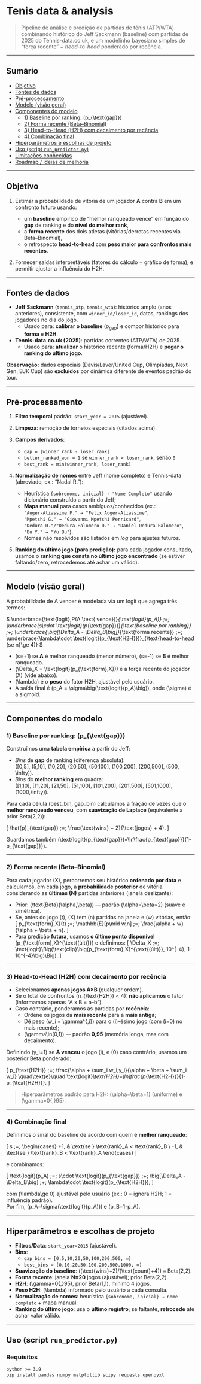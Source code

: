 # Tenis data & analysis

> Pipeline de análise e predição de partidas de tênis (ATP/WTA) combinando histórico do Jeff Sackmann (baseline) com partidas de 2025 do Tennis-data.co.uk, e um modelinho bayesiano simples de “força recente” + *head-to-head* ponderado por recência.

---

## Sumário

- [Objetivo](#objetivo)  
- [Fontes de dados](#fontes-de-dados)  
- [Pré-processamento](#pré-processamento)  
- [Modelo (visão geral)](#modelo-visão-geral)  
- [Componentes do modelo](#componentes-do-modelo)  
  - [1) Baseline por ranking: \(p_{\text{gap}}\)](#1-baseline-por-ranking-p_textgap)  
  - [2) Forma recente (Beta–Binomial)](#2-forma-recente-beta–binomial)  
  - [3) Head-to-Head (H2H) com decaimento por recência](#3-head-to-head-h2h-com-decaimento-por-recência)  
  - [4) Combinação final](#4-combinação-final)  
- [Hiperparâmetros e escolhas de projeto](#hiperparâmetros-e-escolhas-de-projeto)  
- [Uso (script `run_predictor.py`)](#uso-script-run_predictorpy)  
- [Limitações conhecidas](#limitações-conhecidas)  
- [Roadmap / ideias de melhoria](#roadmap--ideias-de-melhoria)

---

## Objetivo

1. Estimar a probabilidade de vitória de um jogador **A** contra **B** em um confronto futuro usando:
   - um **baseline** empírico de “melhor ranqueado vence” em função do **gap** de ranking e do **nível do melhor rank**,  
   - a **forma recente** dos dois atletas (vitórias/derrotas recentes via Beta–Binomial),  
   - o retrospecto **head-to-head** com **peso maior para confrontos mais recentes**.

2. Fornecer saídas interpretáveis (fatores do cálculo + gráfico de forma), e permitir ajustar a influência do H2H.

---

## Fontes de dados

- **Jeff Sackmann** (`tennis_atp`, `tennis_wta`): histórico amplo (anos anteriores), consistente, com `winner_id/loser_id`, datas, rankings dos jogadores no dia do jogo.  
  - Usado para: **calibrar o baseline** $(p_{\text{gap}})$ e compor histórico para **forma** e **H2H**.
- **Tennis-data.co.uk (2025)**: partidas correntes (ATP/WTA) de 2025.  
  - Usado para: **atualizar** o histórico recente (forma/H2H) e **pegar o ranking do último jogo**.

**Observação:** dados especiais (Davis/Laver/United Cup, Olimpíadas, Next Gen, BJK Cup) são **excluídos** por dinâmica diferente de eventos padrão do tour.

---

## Pré-processamento

1. **Filtro temporal** padrão: `start_year = 2015` (ajustável).  
2. **Limpeza**: remoção de torneios especiais (citados acima).  
3. **Campos derivados**:
   - `gap = |winner_rank - loser_rank|`
   - `better_ranked_won = 1` se `winner_rank < loser_rank`, senão `0`
   - `best_rank = min(winner_rank, loser_rank)`
4. **Normalização de nomes** entre Jeff (nome completo) e Tennis-data (abreviado, ex.: “Nadal R.”):  
   - Heurística `{sobrenome, inicial} → "Nome Completo"` usando dicionário construído a partir do Jeff;  
   - **Mapa manual** para casos ambíguos/conhecidos (ex.:  
     `"Auger-Aliassime F." → "Felix Auger-Aliassime"`,  
     `"Mpetshi G." → "Giovanni Mpetshi Perricard"`,  
     `"Dedura D."/"Dedura-Palomero D." → "Daniel Dedura-Palomero"`,  
     `"Bu Y." → "Yu Bu"`).  
   - Nomes não resolvidos são listados em *log* para ajustes futuros.

5. **Ranking do último jogo (para predição):** para cada jogador consultado, usamos o **ranking que consta no último jogo encontrado** (se estiver faltando/zero, retrocedemos até achar um válido).

---

## Modelo (visão geral)

A probabilidade de A vencer é modelada via um logit que agrega três termos:

$
\underbrace{\text{logit}\,P(A \text{ vence})}_{\text{logit}(p_A)}
\;=\;
\underbrace{s\cdot \text{logit}(p_{\text{gap}})}_{\text{baseline por ranking}}
\;+\;
\underbrace{\big[\Delta_A - \Delta_B\big]}_{\text{forma recente}}
\;+\;
\underbrace{\lambda\cdot \text{logit}(p_{\text{H2H}})}_{\text{head-to-head (se n}\ge 4)}
$

- \(s=+1\) se **A** é melhor ranqueado (menor número), \(s=-1\) se **B** é melhor ranqueado.
- \(\Delta_X = \text{logit}(p_{\text{form},X})\) é a força recente do jogador \(X\) (vide abaixo).
- \(\lambda\) é o **peso** do fator H2H, ajustável pelo usuário.
- A saída final é \(p_A = \sigma\big(\text{logit}(p_A)\big)\), onde \(\sigma\) é a sigmoid.

---

## Componentes do modelo

### 1) Baseline por ranking: \(p_{\text{gap}}\)

Construímos uma **tabela empírica** a partir do Jeff:

- *Bins* de **gap** de ranking (diferença absoluta):  
  \([0,5], (5,10], (10,20], (20,50], (50,100], (100,200], (200,500], (500, \infty)\).
- *Bins* do **melhor ranking** em quadra:  
  \([1,10], [11,20], [21,50], [51,100], [101,200], [201,500], [501,1000], (1000,\infty)\).

Para cada célula (best\_bin, gap\_bin) calculamos a fração de vezes que o **melhor ranqueado venceu**, com **suavização de Laplace** (equivalente a prior Beta(2,2)):

\[
\hat{p}_{\text{gap}} \;=\; \frac{\text{wins} + 2}{\text{jogos} + 4}.
\]

Guardamos também \(\text{logit}(p_{\text{gap}})=\ln\frac{p_{\text{gap}}}{1-p_{\text{gap}}}\).

---

### 2) Forma recente (Beta–Binomial)

Para cada jogador \(X\), percorremos seu histórico **ordenado por data** e calculamos, em cada jogo, a **probabilidade posterior** de vitória considerando as **últimas \(N\)** partidas anteriores (janela deslizante):

- Prior: \(\text{Beta}(\alpha,\beta)\) — padrão \(\alpha=\beta=2\) (suave e simétrica).
- Se, antes do jogo \(t\), \(X\) tem \(n\) partidas na janela e \(w\) vitórias, então:
  \[
  p_{\text{form},X}(t) \;=\; \mathbb{E}[p\mid w,n] \;=\; 
  \frac{\alpha + w}{\alpha + \beta + n}.
  \]
- Para predição **futura**, usamos **o último ponto disponível** \(p_{\text{form},X}^{\text{(últ)}}\) e definimos:
  \[
  \Delta_X \;=\; \text{logit}\Big(\text{clip}\big(p_{\text{form},X}^{\text{(últ)}}, 10^{-4}, 1-10^{-4}\big)\Big).
  \]

---

### 3) Head-to-Head (H2H) com decaimento por recência

- Selecionamos **apenas jogos A×B** (qualquer ordem).  
- Se o total de confrontos \(n_{\text{H2H}} < 4\): **não aplicamos** o fator (informamos apenas “A x B = a–b”).  
- Caso contrário, ponderamos as partidas por **recência**:  
  - Ordene os jogos da **mais recente** para a **mais antiga**;  
  - Dê peso \(w_i = \gamma^{\,i}\) para o \(i\)-ésimo jogo (com \(i=0\) no mais recente);  
  - \(\gamma\in(0,1)\) — padrão **0,95** (memória longa, mas com decaimento).

Definindo \(y_i=1\) se **A venceu** o jogo \(i\), e \(0\) caso contrário, usamos um posterior Beta ponderado:

\[
p_{\text{H2H}} \;=\;
\frac{\alpha + \sum_i w_i\,y_i}{\alpha + \beta + \sum_i w_i}
\quad\text{e}\quad
\text{logit}_\text{H2H}=\ln\frac{p_{\text{H2H}}}{1-p_{\text{H2H}}}.
\]

> Hiperparâmetros padrão para H2H: \(\alpha=\beta=1\) (uniforme) e \(\gamma=0{,}95\).

---

### 4) Combinação final

Definimos o sinal do baseline de acordo com quem é **melhor ranqueado**:

\[
s \;=\; 
\begin{cases}
+1, & \text{se } \text{rank}_A < \text{rank}_B \\
-1, & \text{se } \text{rank}_B < \text{rank}_A
\end{cases}
\]

e combinamos:

\[
\text{logit}(p_A)
\;=\;
s\cdot \text{logit}(p_{\text{gap}})
\;+\;
\big[\Delta_A - \Delta_B\big]
\;+\;
\lambda\cdot \text{logit}(p_{\text{H2H}}),
\]

com \(\lambda\ge 0\) ajustável pelo usuário (ex.: 0 = ignora H2H; 1 = influência padrão).  
Por fim, \(p_A=\sigma(\text{logit}(p_A))\) e \(p_B=1-p_A\).

---

## Hiperparâmetros e escolhas de projeto

- **Filtros/Data**: `start_year=2015` (ajustável).  
- **Bins**:
  - `gap_bins = [0,5,10,20,50,100,200,500, ∞)`  
  - `best_bins = [0,10,20,50,100,200,500,1000, ∞)`  
- **Suavização do baseline**: \((\text{wins}+2)/(\text{count}+4)\) ≡ Beta(2,2).  
- **Forma recente**: janela **N=20** jogos (ajustável); prior Beta(2,2).  
- **H2H**: \(\gamma=0{,}95\), prior Beta(1,1), mínimo 4 jogos.  
- **Peso H2H**: \(\lambda\) informado pelo usuário a cada consulta.  
- **Normalização de nomes**: heurística `{sobrenome, inicial} → nome completo` + mapa manual.  
- **Ranking do último jogo**: usa o **último registro**; se faltante, **retrocede** até achar valor válido.

---

## Uso (script `run_predictor.py`)

### Requisitos

```bash
python >= 3.9
pip install pandas numpy matplotlib scipy requests openpyxl


